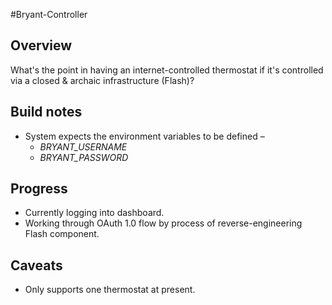 #Bryant-Controller

## Overview
What's the point in having an internet-controlled thermostat if it's controlled via a closed & archaic infrastructure (Flash)?

## Build notes
* System expects the environment variables to be defined –
  * _BRYANT_USERNAME_
  * _BRYANT_PASSWORD_

## Progress

* Currently logging into dashboard.
* Working through OAuth 1.0 flow by process of reverse-engineering Flash component.

## Caveats

* Only supports one thermostat at present.
